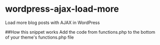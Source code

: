 # wordpress-ajax-load-more
Load more blog posts with AJAX in WordPress

##How this snippet works
Add the code from functions.php to the bottom of your theme's functions.php file


